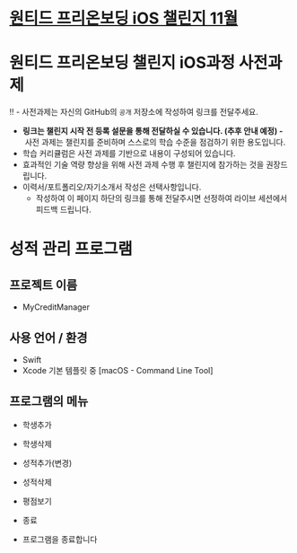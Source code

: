 # **[원티드 프리온보딩 iOS 챌린지 11월](https://www.wanted.co.kr/events/pre_challenge_ios_1)**

# 원티드 프리온보딩 챌린지 iOS과정 사전과제

‼️ - 사전과제는 자신의 GitHub의 `공개` 저장소에 작성하여 링크를 전달주세요.

- **링크는 챌린지 시작 전 등록 설문을 통해 전달하실 수 있습니다. (추후 안내 예정) -** 사전 과제는 챌린지를 준비하며 스스로의 학습 수준을 점검하기 위한 용도입니다.
- 학습 커리큘럼은 사전 과제를 기반으로 내용이 구성되어 있습니다.
- 효과적인 기술 역량 향상을 위해 사전 과제 수행 후 챌린지에 참가하는 것을 권장드립니다.
- 이력서/포트폴리오/자기소개서 작성은 선택사항입니다.
    - 작성하여 이 페이지 하단의 링크를 통해 전달주시면 선정하여 라이브 세션에서 피드백 드립니다.

# 성적 관리 프로그램

## **프로젝트 이름**

- MyCreditManager

## 사용 언어 / 환경

- Swift
- Xcode 기본 템플릿 중 [macOS - Command Line Tool]

## **프로그램의 메뉴**

- 학생추가
- 학생삭제
- 성적추가(변경)
- 성적삭제
- 평점보기
- 종료

- 프로그램을 종료합니다
